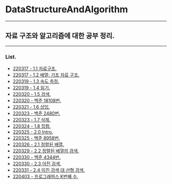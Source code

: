 # DataStructureAndAlgorithm
- - -
## 자료 구조와 알고리즘에 대한 공부 정리.
- - -
### List.
- [220317 - 1.1 자료구조.](https://www.notion.so/morgan-kang/1-1-b228619c47b64d109435f4de22be0b56)
- [220317 - 1.2 배열: 기초 자료 구조.](https://www.notion.so/morgan-kang/1-2-c25678359ed342afaf10b7ac254f7b11)
- [220319 - 1.3 속도 측정.](https://www.notion.so/morgan-kang/1-3-bdc42b3b55694b9dbfcf841e6bb74d5b)
- [220319 - 1.4 읽기.](https://www.notion.so/morgan-kang/1-4-478d3fff6cca46a5a0eb843e0fdc4c8e)
- [220320 - 1.5 검색.](https://www.notion.so/morgan-kang/1-5-503dd3fb6e7e45d4b24f70ff34eecf3f)
- [220320 - 백준 18108번.](https://www.notion.so/morgan-kang/18108-10c2a08f20c0412998ad7578eb5445a8)
- [220321 - 1.6 삽입.](https://www.notion.so/morgan-kang/1-6-d84d377a91694972bc876d1bdc6a6b20)
- [220323 - 백준 2480번.](https://www.notion.so/morgan-kang/2480-9432c690264544ec9a5dfa9f6dc8d5b8)
- [220323 - 1.7 삭제.](https://www.notion.so/morgan-kang/1-7-5f9b9007f77d4444b5b769083bf5dfb4)
- [220324 - 1.8 집합.](https://www.notion.so/morgan-kang/1-8-3800b0edaae04fc6b2d6bcd0fdc080b0)
- [220325 - 2.0 Intro.](https://www.notion.so/morgan-kang/2-0-Intro-d89f66803ff0412686670537716e5332)
- [220325 - 백준 8958번.](https://www.notion.so/morgan-kang/8958-65ffaa35cfb1419588891e5611a5fa26)
- [220326 - 2.1 정렬된 배열.](https://www.notion.so/morgan-kang/2-1-56c711d8ddb44220b0a72f42f0cf396e)
- [220329 - 2.2 정렬된 배열의 검색.](https://www.notion.so/morgan-kang/2-2-a8e52760b8f74d07844af6019a79c865)
- [220330 - 백준 4344번.](https://www.notion.so/morgan-kang/4344-5c053bb4519244969d7e5b17cddefa1c)
- [220330 - 2.3 이진 검색.](https://www.notion.so/morgan-kang/2-3-dca6d0607e324618922f1f107c43efd4)
- [220331 - 2.4 이진 검색 대 선형 검색.](https://www.notion.so/morgan-kang/2-4-c658473bde68411f98d6125c5b3867af)
- [220403 - 프로그래머스 K번째 수.](https://www.notion.so/morgan-kang/K-8e2471e944334b8c8545dff2d5fd71df)
